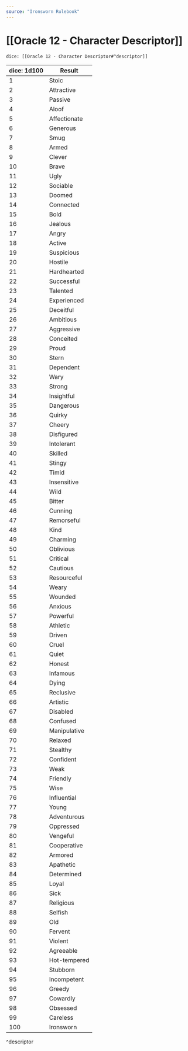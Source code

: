 ```yaml
---
source: "Ironsworn Rulebook"
---
```

# [[Oracle 12 - Character Descriptor]]

`dice: [[Oracle 12 - Character Descriptor#^descriptor]]`

| dice: 1d100 | Result       |
| ----------- | ------------ |
| 1           | Stoic        |
| 2           | Attractive   |
| 3           | Passive      |
| 4           | Aloof        |
| 5           | Affectionate |
| 6           | Generous     |
| 7           | Smug         |
| 8           | Armed        |
| 9           | Clever       |
| 10          | Brave        |
| 11          | Ugly         |
| 12          | Sociable     |
| 13          | Doomed       |
| 14          | Connected    |
| 15          | Bold         |
| 16          | Jealous      |
| 17          | Angry        |
| 18          | Active       |
| 19          | Suspicious   |
| 20          | Hostile      |
| 21          | Hardhearted  |
| 22          | Successful   |
| 23          | Talented     |
| 24          | Experienced  |
| 25          | Deceitful    |
| 26          | Ambitious    |
| 27          | Aggressive   |
| 28          | Conceited    |
| 29          | Proud        |
| 30          | Stern        |
| 31          | Dependent    |
| 32          | Wary         |
| 33          | Strong       |
| 34          | Insightful   |
| 35          | Dangerous    |
| 36          | Quirky       |
| 37          | Cheery       |
| 38          | Disfigured   |
| 39          | Intolerant   |
| 40          | Skilled      |
| 41          | Stingy       |
| 42          | Timid        |
| 43          | Insensitive  |
| 44          | Wild         |
| 45          | Bitter       |
| 46          | Cunning      |
| 47          | Remorseful   |
| 48          | Kind         |
| 49          | Charming     |
| 50          | Oblivious    |
| 51          | Critical     |
| 52          | Cautious     |
| 53          | Resourceful  |
| 54          | Weary        |
| 55          | Wounded      |
| 56          | Anxious      |
| 57          | Powerful     |
| 58          | Athletic     |
| 59          | Driven       |
| 60          | Cruel        |
| 61          | Quiet        |
| 62          | Honest       |
| 63          | Infamous     |
| 64          | Dying        |
| 65          | Reclusive    |
| 66          | Artistic     |
| 67          | Disabled     |
| 68          | Confused     |
| 69          | Manipulative |
| 70          | Relaxed      |
| 71          | Stealthy     |
| 72          | Confident    |
| 73          | Weak         |
| 74          | Friendly     |
| 75          | Wise         |
| 76          | Influential  |
| 77          | Young        |
| 78          | Adventurous  |
| 79          | Oppressed    |
| 80          | Vengeful     |
| 81          | Cooperative  |
| 82          | Armored      |
| 83          | Apathetic    |
| 84          | Determined   |
| 85          | Loyal        |
| 86          | Sick         |
| 87          | Religious    |
| 88          | Selfish      |
| 89          | Old          |
| 90          | Fervent      |
| 91          | Violent      |
| 92          | Agreeable    |
| 93          | Hot-tempered |
| 94          | Stubborn     |
| 95          | Incompetent  |
| 96          | Greedy       |
| 97          | Cowardly     |
| 98          | Obsessed     |
| 99          | Careless     |
| 100         | Ironsworn    |
^descriptor
